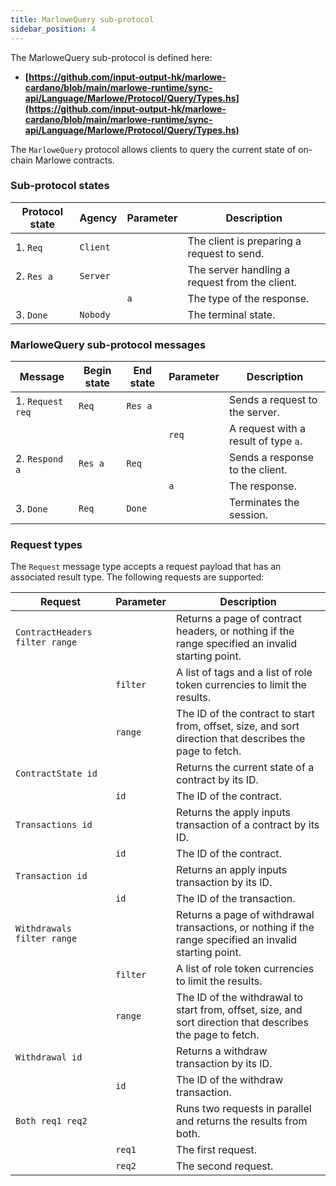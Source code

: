 ```yaml
---
title: MarloweQuery sub-protocol
sidebar_position: 4
---
```


The MarloweQuery sub-protocol is defined here: 

- **[https://github.com/input-output-hk/marlowe-cardano/blob/main/marlowe-runtime/sync-api/Language/Marlowe/Protocol/Query/Types.hs](https://github.com/input-output-hk/marlowe-cardano/blob/main/marlowe-runtime/sync-api/Language/Marlowe/Protocol/Query/Types.hs)**

The `MarloweQuery` protocol allows clients to query the current state of on-chain Marlowe contracts.

### Sub-protocol states

| Protocol state | Agency | Parameter | Description |
| --- | --- | --- | --- |
| 1. `Req` | `Client` | | The client is preparing a request to send. |
| 2. `Res a` | `Server` | | The server handling a request from the client. |
| | | `a` | The type of the response. |
| 3. `Done` | `Nobody` | | The terminal state. |

### MarloweQuery sub-protocol messages

| Message | Begin state | End state | Parameter | Description |
| --- | --- | --- | --- | --- |
| 1. `Request req` | `Req` | `Res a` |  | Sends a request to the server. |
| | | | `req` | A request with a result of type `a`. |
| 2. `Respond a` | `Res a` | `Req` |  | Sends a response to the client. |
| | | | `a` | The response. |
| 3. `Done` | `Req` | `Done` |  | Terminates the session. |

### Request types

The `Request` message type accepts a request payload that has an associated
result type. The following requests are supported:


| Request | Parameter | Description |
| --- | --- | --- |
| `ContractHeaders filter range` |  | Returns a page of contract headers, or nothing if the range specified an invalid starting point. |
|  | `filter` | A list of tags and a list of role token currencies to limit the results. |
|  | `range` | The ID of the contract to start from, offset, size, and sort direction that describes the page to fetch. |
| `ContractState id` |  | Returns the current state of a contract by its ID. |
|  | `id` | The ID of the contract. |
| `Transactions id` |  | Returns the apply inputs transaction of a contract by its ID. |
|  | `id` | The ID of the contract. |
| `Transaction id` |  | Returns an apply inputs transaction by its ID. |
|  | `id` | The ID of the transaction. |
| `Withdrawals filter range` |  | Returns a page of withdrawal transactions, or nothing if the range specified an invalid starting point. |
|  | `filter` | A list of role token currencies to limit the results. |
|  | `range` | The ID of the withdrawal to start from, offset, size, and sort direction that describes the page to fetch. |
| `Withdrawal id` |  | Returns a withdraw transaction by its ID. |
|  | `id` | The ID of the withdraw transaction. |
| `Both req1 req2` |  | Runs two requests in parallel and returns the results from both. |
|  | `req1` | The first request. |
|  | `req2` | The second request. |

